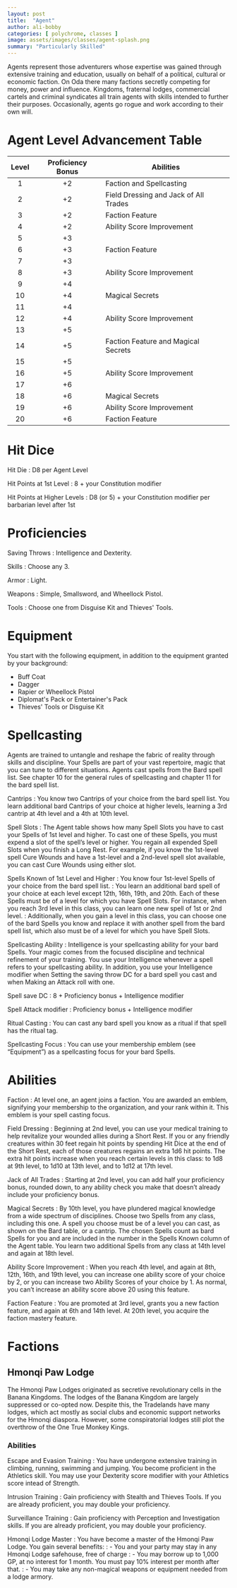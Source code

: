 ```yaml
---
layout: post
title:  "Agent"
author: ali-bobby
categories: [ polychrome, classes ]
image: assets/images/classes/agent-splash.png
summary: "Particularly Skilled"
---
```




Agents represent those adventurers whose expertise was gained through extensive training and education, usually on behalf of a political, cultural or economic faction. On Oda there many factions secretly competing for money, power and influence. Kingdoms, fraternal lodges, commercial cartels and criminal syndicates all train agents with skills intended to further their purposes. Occasionally, agents go rogue and work according to their own will.

# Agent Level Advancement Table

| Level | Proficiency Bonus | Abilities                             |
|:-----:|:-----------------:|---------------------------------------|
|1      |	+2                | Faction and Spellcasting              |
|2      |	+2                | Field Dressing and Jack of All Trades |
|3      |	+2                | Faction Feature                       |
|4      |	+2                | Ability Score Improvement             |
|5      |	+3                |                                       |
|6      |	+3                | Faction Feature                       |
|7      |	+3                |                                       |
|8      |	+3                | Ability Score Improvement             |
|9      |	+4                |                                       |
|10     |	+4                | Magical Secrets                       |
|11     |	+4                |                                       |
|12     |	+4                | Ability Score Improvement             |
|13     |	+5                |                                       |
|14     |	+5                | Faction Feature and Magical Secrets   |
|15     |	+5                |                                       |
|16     |	+5                | Ability Score Improvement             |
|17     |	+6                |                                       |
|18     |	+6                | Magical Secrets                       |
|19     |	+6                | Ability Score Improvement             |
|20     |	+6                | Faction Feature                       |

# Hit Dice

Hit Die
: D8 per Agent Level

Hit Points at 1st Level
: 8 + your Constitution modifier

Hit Points at Higher Levels
: D8 (or 5) + your Constitution modifier per barbarian level after 1st

# Proficiencies

Saving Throws
: Intelligence and Dexterity.

Skills
: Choose any 3.

Armor
: Light.

Weapons
: Simple, Smallsword, and Wheellock Pistol.

Tools
: Choose one from Disguise Kit and Thieves' Tools.

# Equipment
You start with the following equipment, in addition to the equipment granted by your background:
- Buff Coat
- Dagger
- Rapier or Wheellock Pistol
- Diplomat's Pack or Entertainer's Pack
- Thieves' Tools or Disguise Kit

# Spellcasting
Agents are trained to untangle and reshape the fabric of reality through skills and discipline. Your Spells are part of your vast repertoire, magic that you can tune to different situations. Agents cast spells from the Bard spell list. See chapter 10 for the general rules of spellcasting and chapter 11 for the bard spell list.

Cantrips
: You know two Cantrips of your choice from the bard spell list. You learn additional bard Cantrips of your choice at higher levels, learning a 3rd cantrip at 4th level and a 4th at 10th level.

Spell Slots
: The Agent table shows how many Spell Slots you have to cast your Spells of 1st level and higher. To cast one of these Spells, you must expend a slot of the spell’s level or higher. You regain all expended Spell Slots when you finish a Long Rest.
For example, if you know the 1st-level spell Cure Wounds and have a 1st-level and a 2nd-level spell slot available, you can cast Cure Wounds using either slot.

Spells Known of 1st Level and Higher
: You know four 1st-level Spells of your choice from the bard spell list.
: You learn an additional bard spell of your choice at each level except 12th, 16th, 19th, and 20th. Each of these Spells must be of a level for which you have Spell Slots. For instance, when you reach 3rd level in this class, you can learn one new spell of 1st or 2nd level.
: Additionally, when you gain a level in this class, you can choose one of the bard Spells you know and replace it with another spell from the bard spell list, which also must be of a level for which you have Spell Slots.

Spellcasting Ability
: Intelligence is your spellcasting ability for your bard Spells. Your magic comes from the focused discipline and technical refinement of your training. You use your Intelligence whenever a spell refers to your spellcasting ability. In addition, you use your Intelligence modifier when Setting the saving throw DC for a bard spell you cast and when Making an Attack roll with one.

Spell save DC
: 8 + Proficiency bonus + Intelligence modifier

Spell Attack modifier
: Proficiency bonus + Intelligence modifier

Ritual Casting
: You can cast any bard spell you know as a ritual if that spell has the ritual tag.

Spellcasting Focus
: You can use your membership emblem (see “Equipment”) as a spellcasting focus for your bard Spells.

# Abilities

Faction
: At level one, an agent joins a faction. You are awarded an emblem, signifying your membership to the organization, and your rank within it. This emblem is your spell casting focus.


Field Dressing
: Beginning at 2nd level, you can use your medical training to help revitalize your wounded allies during a Short Rest. If you or any friendly creatures within 30 feet regain hit points by spending Hit Dice at the end of the Short Rest, each of those creatures regains an extra 1d6 hit points.
The extra hit points increase when you reach certain levels in this class: to 1d8 at 9th level, to 1d10 at 13th level, and to 1d12 at 17th level.

Jack of All Trades
: Starting at 2nd level, you can add half your proficiency bonus, rounded down, to any ability check you make that doesn’t already include your proficiency bonus.

Magical Secrets
: By 10th level, you have plundered magical knowledge from a wide spectrum of disciplines. Choose two Spells from any class, including this one. A spell you choose must be of a level you can cast, as shown on the Bard table, or a cantrip.
The chosen Spells count as bard Spells for you and are included in the number in the Spells Known column of the Agent table.
You learn two additional Spells from any class at 14th level and again at 18th level.

Ability Score Improvement
: When you reach 4th level, and again at 8th, 12th, 16th, and 19th level, you can increase one ability score of your choice by 2, or you can increase two Ability Scores of your choice by 1. As normal, you can’t increase an ability score above 20 using this feature.

Faction Feature
: You are promoted at 3rd level, grants you a new faction feature, and again at 6th and 14th level. At 20th level, you acquire the faction mastery feature.

# Factions

## Hmonqi Paw Lodge
The Hmonqi Paw Lodges originated as secretive revolutionary cells in the Banana Kingdoms. The lodges of the Banana Kingdom are largely suppressed or co-opted now. Despite this, the Tradelands have many lodges, which act mostly as social clubs and economic support networks for the Hmonqi diaspora. However, some conspiratorial lodges still plot the overthrow of the One True Monkey Kings.

### Abilities

Escape and Evasion Training
: You have undergone extensive training in climbing, running, swimming and jumping. You become proficient in the Athletics skill. You may use your Dexterity score modifier with your Athletics score intead of Strength.

Intrusion Training
: Gain proficiency with Stealth and Thieves Tools. If you are already proficient, you may double your proficiency.

Surveillance Training
: Gain proficiency with Perception and Investigation skills. If you are already proficient, you may double your proficiency.

Hmonqi Lodge Master
: You have become a master of the Hmonqi Paw Lodge. You gain several benefits:
: - You and your party may stay in any Hmonqi Lodge safehouse, free of charge
: - You may borrow up to 1,000 GP, at no interest for 1 month. You must pay 10% interest per month after that.
: - You may take any non-magical weapons or equipment needed from a lodge armory.
